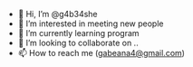 - 👋 Hi, I’m @g4b34she
- 👀 I’m interested in meeting new people
- 🌱 I’m currently learning program
- 💞️ I’m looking to collaborate on ..
- 📫 How to reach me (gabeana4@gmail.com)

<!---
g4b34she/g4b34she is a ✨ special ✨ repository because its `README.md` (this file) appears on your GitHub profile.
You can click the Preview link to take a look at your changes.
--->
